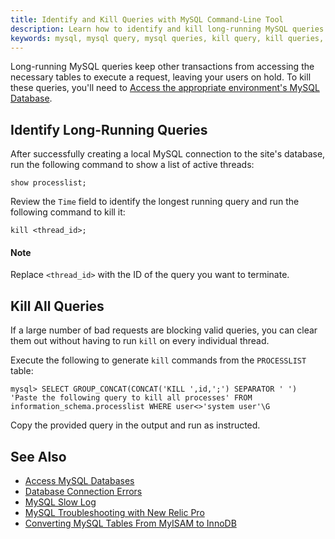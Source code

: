 ```yaml
---
title: Identify and Kill Queries with MySQL Command-Line Tool
description: Learn how to identify and kill long-running MySQL queries on your WordPress or Drupal site in a few commands.
keywords: mysql, mysql query, mysql queries, kill query, kill queries, kill mysql, kill mysql queries, queries, query, debug mysql, debug, mysql error, kill all queries, kill all mysql queries, kill all mysql
---
```

Long-running MySQL queries keep other transactions from accessing the necessary tables to execute a request, leaving your users on hold. To kill these queries, you'll need to [Access the appropriate environment's MySQL Database](/docs/accessing-mysql-databases).

## Identify Long-Running Queries
After successfully creating a local MySQL connection to the site's database, run the following command to show a list of active threads:
```
show processlist;
```
Review the `Time` field to identify the longest running query and run the following command to kill it:
```
kill <thread_id>;
```
<div class="alert alert-info" role="alert">
<h4>Note</h4>
Replace <code>&lt;thread_id&gt;</code> with the ID of the query you want to terminate.
</div>

## Kill All Queries
If a large number of bad requests are blocking valid queries, you can clear them out without having to run `kill` on every individual thread.

Execute the following to generate `kill` commands from the `PROCESSLIST` table:
```
mysql> SELECT GROUP_CONCAT(CONCAT('KILL ',id,';') SEPARATOR ' ') 'Paste the following query to kill all processes' FROM information_schema.processlist WHERE user<>'system user'\G
```
Copy the provided query in the output and run as instructed.

## See Also
- [Access MySQL Databases](/docs/accessing-mysql-databases)
- [Database Connection Errors](/docs/database-connection-errors)
- [MySQL Slow Log](/docs/mysql-slow-log/)
- [MySQL Troubleshooting with New Relic Pro](/docs/mysql-troubleshooting-with-new-relic-pro/)
- [Converting MySQL Tables From MyISAM to InnoDB](/docs/myisam-to-innodb/)
